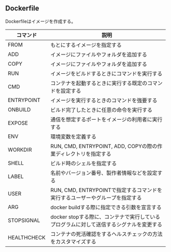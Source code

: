 ## Dockerfile

Dockerfileはイメージを作成する。

|コマンド|説明|
|-|-|
|FROM|もとにするイメージを指定する|
|ADD|イメージにファイルやフォルダを追加する|
|COPY|イメージにファイルやフォルダを追加する|
|RUN|イメージをビルドするときにコマンドを実行する|
|CMD|コンテナを起動するときに実行する既定のコマンドを設定する|
|ENTRYPOINT|イメージを実行するときのコマンドを強要する|
|ONBUILD|ビルド完了したときに任意の命令を実行する|
|EXPOSE|通信を想定するポートをイメージの利用者に実行する|
|ENV|環境変数を定義する|
|WORKDIR|RUN, CMD, ENTRYPOINT, ADD, COPYの際の作業ディレクトリを指定する|
|SHELL|ビルド時のシェルを指定する|
|LABEL|名前やバージョン番号、製作者情報などを設定する|
|USER|RUN, CMD, ENTRYPOINTで指定するコマンドを実行するユーザーやグループを指定する|
|ARG|docker buildする際に指定できる引数を宣言する|
|STOPSIGNAL|docker stopする際に、コンテナで実行しているプログラムに対して送信するシグナルを変更する|
|HEALTHCHECK|コンテナの死活確認をするヘルスチェックの方法をカスタマイズする|
